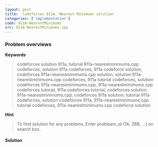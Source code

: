 ```yaml
---
layout: post
title:  Codeforces 911A. Nearest Minimums solution
categories: ['implementation']
code: 911A-NearestMinimums
src: 911A-NearestMinimums.cpp
---
```

### **Problem overviews**

**Keywords**
> codeforces solution 911a, tutorial 911a-nearestminimums.cpp codeforces, solution 911a codeforces, 911a codeforce solution, codeforces 911a-nearestminimums.cpp solution, solution 911a-nearestminimums.cpp codeforces, 911a tutorial codeforces, solution codeforces 911a-nearestminimums.cpp, 911a-nearestminimums.cpp codeforces tutorial, 911a codeforces tutorial, codeforces solution 911a-nearestminimums.cpp, codeforces 911a solution, tutorial 911a codeforces, solution codeforces 911a, 911a-nearestminimums.cpp tutorial codeforces, 911a-nearestminimums.cpp codeforce solution

**Hint**
> To find solution for any problems, Enter probleam_id (1A, 28B, ...) on search box. 

#### **Solution**



